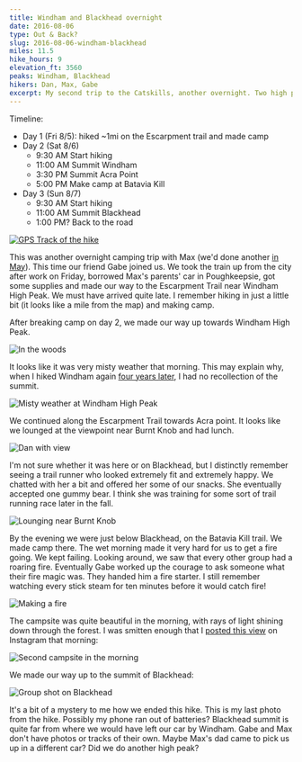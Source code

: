```yaml
---
title: Windham and Blackhead overnight
date: 2016-08-06
type: Out & Back?
slug: 2016-08-06-windham-blackhead
miles: 11.5
hike_hours: 9
elevation_ft: 3560
peaks: Windham, Blackhead
hikers: Dan, Max, Gabe
excerpt: My second trip to the Catskills, another overnight. Two high peaks, magic fire, a happy trail runner and a hiking mystery.
---
```


Timeline:

- Day 1 (Fri 8/5): hiked ~1mi on the Escarpment trail and made camp
- Day 2 (Sat 8/6)
  - 9:30 AM Start hiking
  - 11:00 AM Summit Windham
  - 3:30 PM Summit Acra Point
  - 5:00 PM Make camp at Batavia Kill
- Day 3 (Sun 8/7)
  - 9:30 AM Start hiking
  - 11:00 AM Summit Blackhead
  - 1:00 PM? Back to the road

[![GPS Track of the hike]({{site.baseurl}}/assets/2016-08-06-windham-blackhead/track.png)]({{site.baseurl}}/map/?hike=2016-08-06-windham-blackhead)

This was another overnight camping trip with Max (we'd done another [in May]). This time our friend Gabe joined us. We took the train up from the city after work on Friday, borrowed Max's parents' car in Poughkeepsie, got some supplies and made our way to the Escarpment Trail near Windham High Peak. We must have arrived quite late. I remember hiking in just a little bit (it looks like a mile from the map) and making camp.

After breaking camp on day 2, we made our way up towards Windham High Peak.

![In the woods]({{site.baseurl}}/assets/2016-08-06-windham-blackhead/woods.jpeg)

It looks like it was very misty weather that morning. This may explain why, when I hiked Windham again [four years later], I had no recollection of the summit.

![Misty weather at Windham High Peak]({{site.baseurl}}/assets/2016-08-06-windham-blackhead/mist.jpeg)

We continued along the Escarpment Trail towards Acra point. It looks like we lounged at the viewpoint near Burnt Knob and had lunch.

![Dan with view]({{site.baseurl}}/assets/2016-08-06-windham-blackhead/dan-view.jpeg)

I'm not sure whether it was here or on Blackhead, but I distinctly remember seeing a trail runner who looked extremely fit and extremely happy. We chatted with her a bit and offered her some of our snacks. She eventually accepted one gummy bear. I think she was training for some sort of trail running race later in the fall.

![Lounging near Burnt Knob]({{site.baseurl}}/assets/2016-08-06-windham-blackhead/lounging.jpeg)

By the evening we were just below Blackhead, on the Batavia Kill trail. We made camp there. The wet morning made it very hard for us to get a fire going. We kept failing. Looking around, we saw that every other group had a roaring fire. Eventually Gabe worked up the courage to ask someone what their fire magic was. They handed him a fire starter. I still remember watching every stick steam for ten minutes before it would catch fire!

![Making a fire]({{site.baseurl}}/assets/2016-08-06-windham-blackhead/making-fire.jpeg)

The campsite was quite beautiful in the morning, with rays of light shining down through the forest. I was smitten enough that I [posted this view] on Instagram that morning:

![Second campsite in the morning]({{site.baseurl}}/assets/2016-08-06-windham-blackhead/campsite2.jpeg)

We made our way up to the summit of Blackhead:

![Group shot on Blackhead]({{site.baseurl}}/assets/2016-08-06-windham-blackhead/group-blackhead.jpeg)

It's a bit of a mystery to me how we ended this hike. This is my last photo from the hike. Possibly my phone ran out of batteries? Blackhead summit is quite far from where we would have left our car by Windham. Gabe and Max don't have photos or tracks of their own. Maybe Max's dad came to pick us up in a different car? Did we do another high peak?

<!--
I was in Brooklyn hanging out w/ Melissa by 10pm on 8/7.
Maybe there's more information in text messages?
My messages with Melissa G on my current iPhone only go back to the end of 2016, not the start.
Maybe there's more in the Messages app on my old laptop?
-->

[in May]: /catskills/2016/05/28/2016-05-28-sugarloaf-twin.html
[four years later]: /catskills/2020/05/14/2020-05-14-windham-solo.html
[posted this view]: https://www.instagram.com/p/BI0pG4hBQyu/
